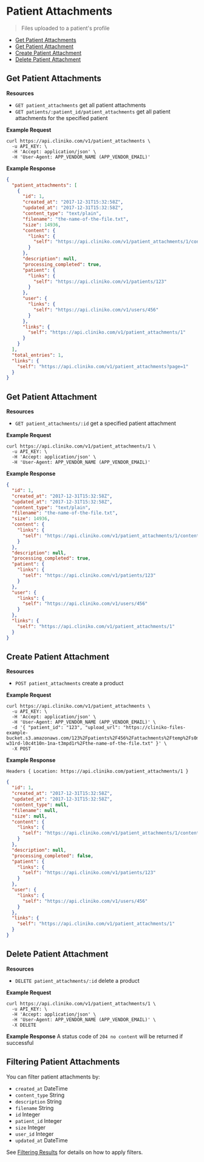Patient Attachments
============
> Files uploaded to a patient's profile

* [Get Patient Attachments](#get-patient-attachments "This will return all patient attachments.")
* [Get Patient Attachment](#get-patient-attachment "This will return a specified patient attachment.")
* [Create Patient Attachment](#create-patient-attachment "This will create a patient attachment.")
* [Delete Patient Attachment](#delete-patient-attachment "This will delete a patient attachment.")

Get Patient Attachments
----------------

**Resources**
* ```GET patient_attachments``` get all patient attachments
* ```GET patients/:patient_id/patient_attachments``` get all patient attachments for the specified patient

**Example Request**
```shell
curl https://api.cliniko.com/v1/patient_attachments \
  -u API_KEY: \
  -H 'Accept: application/json' \
  -H 'User-Agent: APP_VENDOR_NAME (APP_VENDOR_EMAIL)'
```

**Example Response**
```json
{
  "patient_attachments": [
    {
      "id": 1,
      "created_at": "2017-12-31T15:32:58Z",
      "updated_at": "2017-12-31T15:32:58Z",
      "content_type": "text/plain",
      "filename": "the-name-of-the-file.txt",
      "size": 14936,
      "content": {
        "links": {
          "self": "https://api.cliniko.com/v1/patient_attachments/1/content"
        }
      },
      "description": null,
      "processing_completed": true,
      "patient": {
        "links": {
          "self": "https://api.cliniko.com/v1/patients/123"
        }
      },
      "user": {
        "links": {
          "self": "https://api.cliniko.com/v1/users/456"
        }
      },
      "links": {
        "self": "https://api.cliniko.com/v1/patient_attachments/1"
      }
    }
  ],
  "total_entries": 1,
  "links": {
    "self": "https://api.cliniko.com/v1/patient_attachments?page=1"
  }
}
```

Get Patient Attachment
------------

**Resources**
* ```GET patient_attachments/:id``` get a specified patient attachment

**Example Request**
```shell
curl https://api.cliniko.com/v1/patient_attachments/1 \
  -u API_KEY: \
  -H 'Accept: application/json' \
  -H 'User-Agent: APP_VENDOR_NAME (APP_VENDOR_EMAIL)'
```

**Example Response**
```json
{
  "id": 1,
  "created_at": "2017-12-31T15:32:58Z",
  "updated_at": "2017-12-31T15:32:58Z",
  "content_type": "text/plain",
  "filename": "the-name-of-the-file.txt",
  "size": 14936,
  "content": {
    "links": {
      "self": "https://api.cliniko.com/v1/patient_attachments/1/content"
    }
  },
  "description": null,
  "processing_completed": true,
  "patient": {
    "links": {
      "self": "https://api.cliniko.com/v1/patients/123"
    }
  },
  "user": {
    "links": {
      "self": "https://api.cliniko.com/v1/users/456"
    }
  },
  "links": {
    "self": "https://api.cliniko.com/v1/patient_attachments/1"
  }
}
```

Create Patient Attachment
----------------
**Resources**
* ```POST patient_attachments``` create a product

**Example Request**
```shell
curl https://api.cliniko.com/v1/patient_attachments \
  -u API_KEY: \
  -H 'Accept: application/json' \
  -H 'User-Agent: APP_VENDOR_NAME (APP_VENDOR_EMAIL)' \
  -d '{ "patient_id": "123", "upload_url": "https://cliniko-files-example-bucket.s3.amazonaws.com/123%2Fpatients%2F456%2Fattachments%2Ftemp%2Fs0m3-w31rd-l0c4t10n-1na-t3mpd1r%2Fthe-name-of-the-file.txt" }' \
  -X POST
```
**Example Response**
```
Headers { Location: https://api.cliniko.com/patient_attachments/1 }
```
```json
{
  "id": 1,
  "created_at": "2017-12-31T15:32:58Z",
  "updated_at": "2017-12-31T15:32:58Z",
  "content_type": null,
  "filename": null,
  "size": null,
  "content": {
    "links": {
      "self": "https://api.cliniko.com/v1/patient_attachments/1/content"
    }
  },
  "description": null,
  "processing_completed": false,
  "patient": {
    "links": {
      "self": "https://api.cliniko.com/v1/patients/123"
    }
  },
  "user": {
    "links": {
      "self": "https://api.cliniko.com/v1/users/456"
    }
  },
  "links": {
    "self": "https://api.cliniko.com/v1/patient_attachments/1"
  }
}
```

Delete Patient Attachment
----------------
**Resources**
* ```DELETE patient_attachments/:id``` delete a product

**Example Request**
```shell
curl https://api.cliniko.com/v1/patient_attachments/1 \
  -u API_KEY: \
  -H 'Accept: application/json' \
  -H 'User-Agent: APP_VENDOR_NAME (APP_VENDOR_EMAIL)' \
  -X DELETE
```
**Example Response**
A status code of `204 no content` will be returned if successful

Filtering Patient Attachments
----------------

You can filter patient attachments by:
* ```created_at``` DateTime
* ```content_type``` String
* ```description``` String
* ```filename``` String
* ```id``` Integer
* ```patient_id``` Integer
* ```size``` Integer
* ```user_id``` Integer
* ```updated_at``` DateTime

See [Filtering Results](https://github.com/redguava/cliniko-api#filtering-results) for details on how to apply filters.
